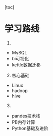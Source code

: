 [toc]
# 学习路线
1. 
+ MySQL
+ bi可视化
+ kettle数据迁移
2. 核心基础
+ Linux
+ hadoop
+ hive
3.
 + pandes技术栈
 + PB内存计算
 + Python基础及进阶
